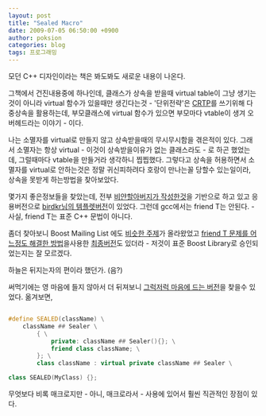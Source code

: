 ```yaml
---
layout: post
title: "Sealed Macro"
date: 2009-07-05 06:50:00 +0900
author: poksion
categories: blog
tags: 프로그래밍
---
```


모던 C++ 디자인이라는 책은 봐도봐도 새로운 내용이 나온다.

그책에서 건진내용중에 하나인데, 클래스가 상속을 받을때 virtual table이 그냥 생기는것이 아니라 virtual 함수가 있을때만 생긴다는것 - '단위전략'은 [CRTP](/blog/2007/08/19/crtp.html)를 쓰기위해 다중상속을 활용하는데, 부모클래스에 virtual 함수가 있으면 부모마다 vtable이 생겨 오버헤드라는 이야기 - 이다.

나는 소멸자를 virtual로 만들지 않고 상속받을때의 무시무시함을 겪은적이 있다. 그래서 소멸자는 항상 virtual - 이것이 상속받을이유가 없는 클래스라도 - 로 하곤 했었는데, 그럴때마다 vtable을 만들거라 생각하니 찝찝했다. 그렇다고 상속을 허용하면서 소멸자를 virtual로 안하는것은 정말 귀신피하려다 호랑이 만나는꼴 당할수 있는일이라, 상속을 못받게 하는방법을 찾아보았다.

몇가지 좋은정보들을 찾았는데, 전부 [비얀할아버지가 작성한것](http://www.research.att.com/~bs/bs_faq2.html#no-derivation)을 기반으로 하고 있고 응용버전으로 [birdkr님의 템플렛버전](http://mypage.sarang.net/tt/entry/c%BF%A1%BC%AD-Java%C0%C7-final-%B5%FB%B6%F3%C7%CF%B1%E2)이 있었다. 그런데 gcc에서는 friend T는 안된다. - 사실, friend T는 표준 C++  문법이 아니다.

좀더 찾아보니 Boost Mailing List 에도 [비슷한 주제](http://lists.boost.org/Archives/boost/2006/04/102840.php)가 올라왔었고 [friend T 문제를 어느정도 해결한 방법](http://www.ddj.com/cpp/184403883)을사용한 [최종버전](http://lists.boost.org/Archives/boost/2006/04/102862.php)도 있더라 - 저것이 표준 Boost Library로 승인되었는지는 잘 모르겠다.

하늘은 뒤지는자의 편이라 했던가. (음?)

써먹기에는 영 마음에 들지 않아서 더 뒤져보니 [그럭저럭 마음에 드는 버전](http://www.experts-exchange.com/articles/Programming/Languages/CPP/Sealing-a-C-Class.html)을 찾을수 있었다. 옮겨보면,

```cpp

#define SEALED(className) \
    className ## Sealer \
        { \
            private: className ## Sealer(){}; \
            friend class className; \
        }; \
        class className : virtual private className ## Sealer \

class SEALED(MyClass) {};

```

무엇보다 비록 매크로지만 - 아니, 매크로라서 - 사용에 있어서 훨씬 직관적인 장점이 있다.

